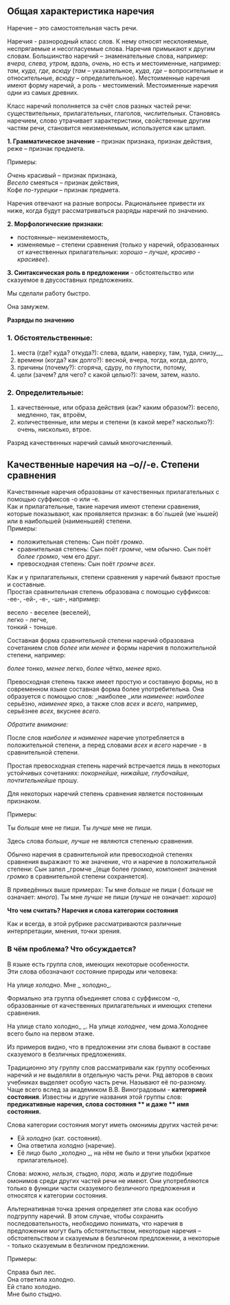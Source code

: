 ## **Общая характеристика наречия**

Наречие – это самостоятельная часть речи.

Наречия - разнородный класс слов. К нему относят несклоняемые, неспрягаемые и несогласуемые слова. Наречия примыкают к другим словам. Большинство наречий – знаменательные слова, например: _вчера, слева, утром, вдаль, очень,_ но есть и местоименные, например: _там, куда, где, всюду_ (_там_ – указательное, _куда, где_ – вопросительные и относительные, _всюду_ – определительное). Местоименные наречия имеют форму наречий, а роль - местоимений. Местоименные наречия одни из самых древних.

Класс наречий пополняется за счёт слов разных частей речи: существительных, прилагательных, глаголов, числительных. Становясь наречием, слово утрачивает характеристики, свойственные другим частям речи, становится неизменяемым, используется как штамп.

**1. Грамматическое значение** – признак признака, признак действия, реже – признак предмета.

Примеры:

_Очень_ красивый – признак признака,
<br/>
_Весело_ смеяться – признак действия,
<br/>
Кофе _по-турецки_ – признак предмета.

Наречия отвечают на разные вопросы. Рациональнее привести их ниже, когда будут рассматриваться разряды наречий по значению.

**2. Морфологические признаки:**

- постоянные– неизменяемость,
- изменяемые – степени сравнения (только у наречий, образованных от качественных прилагательных: _хорошо – лучше, красиво - красивее_).

**3. Синтаксическая роль в предложении** - обстоятельство или сказуемое в двусоставных предложениях.

Мы сделали работу быстро.

Она замужем.

  **Разряды по значению**

### **1. Обстоятельственные:**

1. места (где? куда? откуда?): слева, вдали, наверху, там, туда, снизу_,_
2. времени (когда? как долго?): весной, вчера, тогда, когда, долго,
3. причины (почему?): сгоряча, сдуру, по глупости, потому,
4. цели (зачем? для чего? с какой целью?): зачем, затем, назло.

### **2. Определительные:**

1. качественные, или образа действия (как? каким образом?): весело, медленно, так, втроём,
2. количественные, или меры и степени (в какой мере? насколько?): очень, нисколько, втрое.

Разряд качественных наречий самый многочисленный.

## **Качественные наречия на –о//-е. Степени сравнения**

Качественные наречия образованы от качественных прилагательных с помощью суффиксов -о или -е.
<br/>
Как и прилагательные, такие наречия имеют степени сравнения, которые показывают, как проявляется признак: в бо´льшей (ме´ньшей) или  в наибольшей (наименьшей) степени.
<br/>
Примеры:

- положительная степень: Сын поёт _громко_.
- сравнительная степень: Сын поёт _громче_, чем обычно. Сын поёт _более громко_, чем его друг.
- превосходная степень: Сын поёт _громче всех_.

Как и у прилагательных, степени сравнения у наречий бывают простые и составные.
<br/>
Простая сравнительная степень образована с помощью суффиксов: -ее-, -ей-, -е-, -ше-, например:

весело - веселее (веселей),
<br/>
легко - легче,
<br/>
тонкий - тоньше.

Составная форма сравнительной степени наречий образована сочетанием слов _более_ или _менее_ и формы наречия в положительной степени, например:

_более_ тонко, _менее_ легко, _более_ чётко, _менее_ ярко.

Превосходная степень также имеет простую и составную формы, но в современном языке составная форма более употребительна. Она образуется с помощью слов: _наиболее  _или _наименее_: _наиболее_ серьёзно, _наименее_ ярко, а также слов _всех_ и _всего_, например, серьёзнее _всех_, вкуснее _всего_.

_Обратите внимание:_

После слов _наиболее_ и _наименее_ наречие употребляется в положительной степени, а перед словами _всех_ и _всего_ наречие - в сравнительной степени.

Простая превосходная степень наречий встречается лишь в некоторых устойчивых сочетаниях: _покорнейше, нижайше, глубочайше, почтительнейше_ прошу.

Для некоторых наречий степень сравнения является постоянным признаком.

Примеры:

Ты _больше_ мне не пиши. Ты _лучше_ мне не пиши.

Здесь слова _больше, лучше_ не являются степенью сравнения.

Обычно наречия в сравнительной или превосходной степенях сравнения выражают то же значение, что и наречие в положительной степени: Сын запел _громче _(еще более _громко,_ компонент значения _громко_ в сравнительной степени сохраняется).

В приведённых выше примерах: Ты мне _больше_ не пиши ( _больше_ не означает: _много_). Ты мне _лучше_ не пиши (_лучше_ не означает: _хорошо_)

  **Что чем считать? Наречия и слова категории состояния**

Как и всегда, в этой рубрике рассматриваются различные интерпретации, мнения, точки зрения.

### **В чём проблема? Что обсуждается?**

В языке есть группа слов, имеющих некоторые особенности.
<br/>
Эти слова обозначают состояние природы или человека:

На улице _холодно_. Мне _ холодно_.

Формально эта группа объединяет слова с суффиксом -о, образованные от качественных прилагательных и имеющих степени сравнения.

На улице стало холодно_ _. На улице _холоднее_, чем дома.Холоднее всего было на первом этаже.

Из примеров видно, что в предложении эти слова бывают в составе сказуемого в безличных предложениях.

Традиционно эту группу слов рассматривали как  группу особенных наречий и не выделяли в отдельную часть речи. Ряд авторов в своих учебниках выделяет особую часть речи. Называют её по-разному. Чаще всего вслед за академиком В.В. Виноградовым -  **категорией состояния**. Известны и другие названия этой группы слов:  **предикативные наречия, слова состояния ** и даже ** имя состояния.**

Слова категории состояния могут иметь омонимы других частей речи:

- Ей _холодно_ (кат. состояния).
- Она ответила _холодно_ (наречие).
- Её лицо было _холодно _, на нём не было и тени улыбки (краткое прилагательное).

Слова: _можно, нельзя, стыдно, пора, жаль_ и другие подобные омонимов среди других частей речи не имеют. Они употребляются только в функции части сказуемого безличного предложения и относятся к категории состояния.

Альтернативная точка зрения определяет эти слова как особую подгруппу наречий. В этом случае, чтобы сохранить последовательность, необходимо понимать, что наречия в предложении могут быть обстоятельством,  некоторые наречия – обстоятельством и сказуемым в безличном предложении, а некоторые - только сказуемым в безличном предложении.

Примеры:

Справа был лес.
<br/>
Она ответила холодно.
<br/>
Ей стало холодно.
<br/>
Мне было стыдно.
